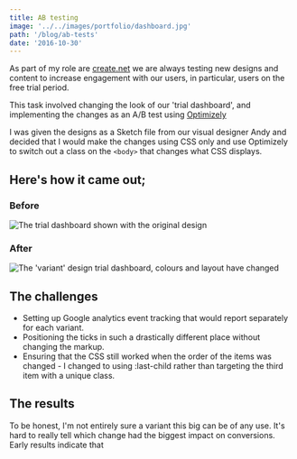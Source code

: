 ```yaml
---
title: AB testing
image: '../../images/portfolio/dashboard.jpg'
path: '/blog/ab-tests'
date: '2016-10-30'
---
```


As part of my role are [create.net](www.create.net) we are always testing new designs and content to increase engagement with our users, in particular, users on the free trial period.

This task involved changing the look of our 'trial dashboard', and implementing the changes as an A/B test using [Optimizely](https://www.optimizely.com/)

I was given the designs as a Sketch file from our visual designer Andy and decided that I would make the changes using CSS only and use Optimizely to switch out a class on the `<body>` that changes what CSS displays.

## Here's how it came out;

### Before

<img src="/assets/img/portfolio/dashboard-original.jpg" alt="The trial dashboard shown with the original design" />

### After

<img src="/assets/img/portfolio/dashboard-variant.jpg" alt="The 'variant' design trial dashboard, colours and layout have changed" />

## The challenges

- Setting up Google analytics event tracking that would report separately for each variant.
- Positioning the ticks in such a drastically different place without changing the markup.
- Ensuring that the CSS still worked when the order of the items was changed - I changed to using :last-child rather than targeting the third item with a unique class.

## The results

To be honest, I'm not entirely sure a variant this big can be of any use. It's hard to really tell which change had the biggest impact on conversions.
Early results indicate that
